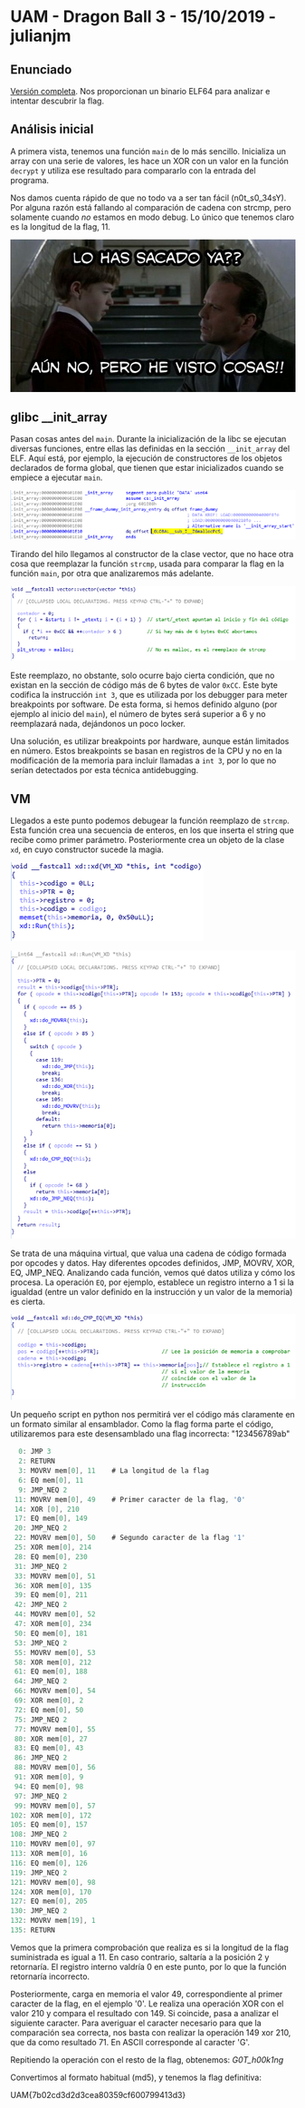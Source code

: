 # UAM - Dragon Ball 3 - 15/10/2019 - julianjm

## Enunciado
[Versión completa](https://unaalmes.hispasec.com/challenges#EPISODIO%203). Nos proporcionan un binario ELF64 para analizar e intentar descubrir la flag.

## Análisis inicial
A primera vista, tenemos una función `main` de lo más sencillo. Inicializa un array con una serie de valores, les hace un XOR con un valor en la función `decrypt` y utiliza ese resultado para compararlo con la entrada del programa.

Nos damos cuenta rápido de que no todo va a ser tan fácil (n0t_s0_34sY). Por alguna razón está fallando al comparación de cadena con strcmp, pero solamente cuando _no_ estamos en modo debug. Lo único que tenemos claro es la longitud de la flag, 11.

![He visto cosas](img/uam_he_visto_cosas.jpg?raw=true)

## glibc __init_array

Pasan cosas antes del `main`. Durante la inicialización de la libc se ejecutan diversas funciones, entre ellas las definidas en la sección `__init_array` del ELF. Aquí está, por ejemplo, la ejecución de constructores de los objetos declarados de forma global, que tienen que estar inicializados cuando se empiece a ejecutar `main`.

![__init_array](img/uam_init_array.png?raw=true)

Tirando del hilo llegamos al constructor de la clase vector, que no hace otra cosa que reemplazar la función `strcmp`, usada para comparar la flag en la función `main`, por otra que analizaremos más adelante.

![__init_array](img/uam_vector_constructor.png?raw=true)

Este reemplazo, no obstante, solo ocurre bajo cierta condición, que no existan en la sección de código más de 6 bytes de valor `0xCC`. Este byte codifica la instrucción `int 3`, que es utilizada por los debugger para meter breakpoints por software. De esta forma, si hemos definido alguno (por ejemplo al inicio del `main`), el número de bytes será superior a 6 y no reemplazará nada, dejándonos un poco locker.

Una solución, es utilizar breakpoints por hardware, aunque están limitados en número. Estos breakpoints se basan en registros de la CPU y no en la modificación de la memoria para incluir llamadas a `int 3`, por lo que no serían detectados por esta técnica antidebugging.

## VM

Llegados a este punto podemos debugear la función reemplazo de `strcmp`. Esta función crea una secuencia de enteros, en los que inserta el string que recibe como primer parámetro. Posteriormente crea un objeto de la clase `xd`, en cuyo constructor sucede la magia.

![__init_array](img/uam_xd_xd.png?raw=true)

![__init_array](img/uam_xd_run.png?raw=true)

Se trata de una máquina virtual, que valua una cadena de código formada por opcodes y datos. Hay diferentes opcodes definidos, JMP, MOVRV, XOR, EQ, JMP_NEQ. Analizando cada función, vemos qué datos utiliza y cómo los procesa. La operación `EQ`, por ejemplo, establece un registro interno a 1 si la igualdad (entre un valor definido en la instrucción y un valor de la memoria) es cierta.

![__init_array](img/uam_xd_cmp_eq.png?raw=true)

Un pequeño script en python nos permitirá ver el código más claramente en un formato similar al ensamblador. Como la flag forma parte el código, utilizaremos para este desensamblado una flag incorrecta: "123456789ab"

``` as
  0: JMP 3
  2: RETURN
  3: MOVRV mem[0], 11    # La longitud de la flag
  6: EQ mem[0], 11
  9: JMP_NEQ 2
 11: MOVRV mem[0], 49    # Primer caracter de la flag, '0'
 14: XOR [0], 210
 17: EQ mem[0], 149
 20: JMP_NEQ 2
 22: MOVRV mem[0], 50    # Segundo caracter de la flag '1'
 25: XOR mem[0], 214
 28: EQ mem[0], 230
 31: JMP_NEQ 2
 33: MOVRV mem[0], 51
 36: XOR mem[0], 135
 39: EQ mem[0], 211
 42: JMP_NEQ 2
 44: MOVRV mem[0], 52
 47: XOR mem[0], 234
 50: EQ mem[0], 181
 53: JMP_NEQ 2
 55: MOVRV mem[0], 53
 58: XOR mem[0], 212
 61: EQ mem[0], 188
 64: JMP_NEQ 2
 66: MOVRV mem[0], 54
 69: XOR mem[0], 2
 72: EQ mem[0], 50
 75: JMP_NEQ 2
 77: MOVRV mem[0], 55
 80: XOR mem[0], 27
 83: EQ mem[0], 43
 86: JMP_NEQ 2
 88: MOVRV mem[0], 56
 91: XOR mem[0], 9
 94: EQ mem[0], 98
 97: JMP_NEQ 2
 99: MOVRV mem[0], 57
102: XOR mem[0], 172
105: EQ mem[0], 157
108: JMP_NEQ 2
110: MOVRV mem[0], 97
113: XOR mem[0], 16
116: EQ mem[0], 126
119: JMP_NEQ 2
121: MOVRV mem[0], 98
124: XOR mem[0], 170
127: EQ mem[0], 205
130: JMP_NEQ 2
132: MOVRV mem[19], 1
135: RETURN
```

Vemos que la primera comprobación que realiza es si la longitud de la flag suministrada es igual a 11. En caso contrario, saltaría a la posición 2 y retornaría. El registro interno valdría 0 en este punto, por lo que la función retornaría incorrecto.

Posteriormente, carga en memoria el valor 49, correspondiente al primer caracter de la flag, en el ejemplo '0'. Le realiza una operación XOR con el valor 210 y compara el resultado con 149. Si coincide, pasa a analizar el siguiente caracter. Para averiguar el caracter necesario para que la comparación sea correcta, nos basta con realizar la operación 149 xor 210, que da como resultado 71. En ASCII corresponde al caracter 'G'.

Repitiendo la operación con el resto de la flag, obtenemos: *G0T_h00k1ng*

Convertimos al formato habitual (md5), y tenemos la flag definitiva:

UAM{7b02cd3d2d3cea80359cf600799413d3}